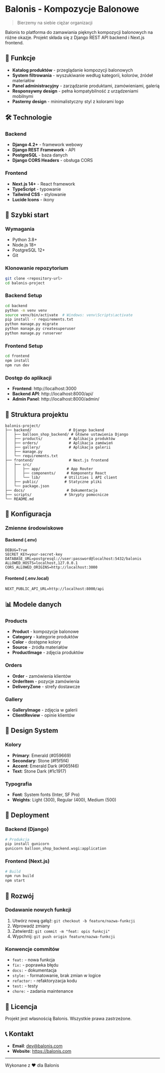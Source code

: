 # Balonis - Kompozycje Balonowe

> Bierzemy na siebie ciężar organizacji

Balonis to platforma do zamawiania pięknych kompozycji balonowych na różne okazje. Projekt składa się z Django REST API backend i Next.js frontend.

## 🎈 Funkcje

- **Katalog produktów** - przeglądanie kompozycji balonowych
- **System filtrowania** - wyszukiwanie według kategorii, kolorów, źródeł materiałów
- **Panel administracyjny** - zarządzanie produktami, zamówieniami, galerią
- **Responsywny design** - pełna kompatybilność z urządzeniami mobilnymi
- **Pasterny design** - minimalistyczny styl z kolorami logo

## 🛠 Technologie

### Backend
- **Django 4.2+** - framework webowy
- **Django REST Framework** - API
- **PostgreSQL** - baza danych
- **Django CORS Headers** - obsługa CORS

### Frontend
- **Next.js 14+** - React framework
- **TypeScript** - typowanie
- **Tailwind CSS** - stylowanie
- **Lucide Icons** - ikony

## 🚀 Szybki start

### Wymagania
- Python 3.8+
- Node.js 18+
- PostgreSQL 12+
- Git

### Klonowanie repozytorium
```bash
git clone <repository-url>
cd balonis-project
```

### Backend Setup
```bash
cd backend
python -m venv venv
source venv/bin/activate  # Windows: venv\Scripts\activate
pip install -r requirements.txt
python manage.py migrate
python manage.py createsuperuser
python manage.py runserver
```

### Frontend Setup
```bash
cd frontend
npm install
npm run dev
```

### Dostęp do aplikacji
- **Frontend**: http://localhost:3000
- **Backend API**: http://localhost:8000/api/
- **Admin Panel**: http://localhost:8000/admin/

## 📁 Struktura projektu

```
balonis-project/
├── backend/                 # Django backend
│   ├── balloon_shop_backend/ # Główne ustawienia Django
│   ├── products/            # Aplikacja produktów
│   ├── orders/              # Aplikacja zamówień
│   ├── gallery/             # Aplikacja galerii
│   ├── manage.py
│   └── requirements.txt
├── frontend/                # Next.js frontend
│   ├── src/
│   │   ├── app/            # App Router
│   │   ├── components/     # Komponenty React
│   │   └── lib/           # Utilities i API client
│   ├── public/            # Statyczne pliki
│   └── package.json
├── docs/                   # Dokumentacja
├── scripts/               # Skrypty pomocnicze
└── README.md
```

## 🔧 Konfiguracja

### Zmienne środowiskowe

#### Backend (.env)
```env
DEBUG=True
SECRET_KEY=your-secret-key
DATABASE_URL=postgresql://user:password@localhost:5432/balonis
ALLOWED_HOSTS=localhost,127.0.0.1
CORS_ALLOWED_ORIGINS=http://localhost:3000
```

#### Frontend (.env.local)
```env
NEXT_PUBLIC_API_URL=http://localhost:8000/api
```

## 📊 Modele danych

### Products
- **Product** - kompozycje balonowe
- **Category** - kategorie produktów
- **Color** - dostępne kolory
- **Source** - źródła materiałów
- **ProductImage** - zdjęcia produktów

### Orders
- **Order** - zamówienia klientów
- **OrderItem** - pozycje zamówienia
- **DeliveryZone** - strefy dostawcze

### Gallery
- **GalleryImage** - zdjęcia w galerii
- **ClientReview** - opinie klientów

## 🎨 Design System

### Kolory
- **Primary**: Emerald (#059669)
- **Secondary**: Stone (#f5f5f4)
- **Accent**: Emerald Dark (#065f46)
- **Text**: Stone Dark (#1c1917)

### Typografia
- **Font**: System fonts (Inter, SF Pro)
- **Weights**: Light (300), Regular (400), Medium (500)

## 🚀 Deployment

### Backend (Django)
```bash
# Produkcja
pip install gunicorn
gunicorn balloon_shop_backend.wsgi:application
```

### Frontend (Next.js)
```bash
# Build
npm run build
npm start
```

## 🤝 Rozwój

### Dodawanie nowych funkcji
1. Utwórz nową gałąź: `git checkout -b feature/nazwa-funkcji`
2. Wprowadź zmiany
3. Zatwierdź: `git commit -m "feat: opis funkcji"`
4. Wypchnij: `git push origin feature/nazwa-funkcji`

### Konwencje commitów
- `feat:` - nowa funkcja
- `fix:` - poprawka błędu
- `docs:` - dokumentacja
- `style:` - formatowanie, brak zmian w logice
- `refactor:` - refaktoryzacja kodu
- `test:` - testy
- `chore:` - zadania maintenance

## 📝 Licencja

Projekt jest własnością Balonis. Wszystkie prawa zastrzeżone.

## 📞 Kontakt

- **Email**: dev@balonis.com
- **Website**: https://balonis.com

---

Wykonane z ❤️ dla Balonis

